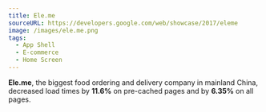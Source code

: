 ```yaml
---
title: Ele.me
sourceURL: https://developers.google.com/web/showcase/2017/eleme
image: /images/ele.me.png
tags:
  - App Shell
  - E-commerce
  - Home Screen
---
```


**Ele.me**, the biggest food ordering and delivery company in mainland China, decreased load times by **11.6%** on pre-cached pages and by **6.35%** on all pages.
